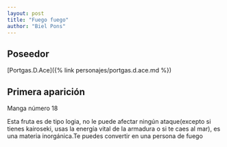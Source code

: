 ```yaml
---
layout: post
title: "Fuego fuego"
author: "Biel Pons"
---
```


## Poseedor

[Portgas.D.Ace]({% link personajes/portgas.d.ace.md %})

## Primera aparición

Manga número 18

Esta fruta es de tipo logia, no le puede afectar ningún ataque(excepto si tienes kairoseki, usas la energía vital de la armadura o si te caes al mar), es una materia inorgánica.Te puedes convertir en una persona de fuego